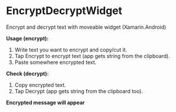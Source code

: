 # EncryptDecryptWidget
Encrypt and decrypt text with moveable widget (Xamarin.Android)

**Usage (encrypt):**

1. Write text you want to encrypt and copy/cut it.
2. Tap Encrypt to encrypt text (app gets string from the clipboard).
3. Paste somewhere encrypted text.


**Check (decrypt):**

1. Copy encrypted text.
2. Tap Decrypt (app gets string from the clipboard too). 


**Encrypted message will appear**
